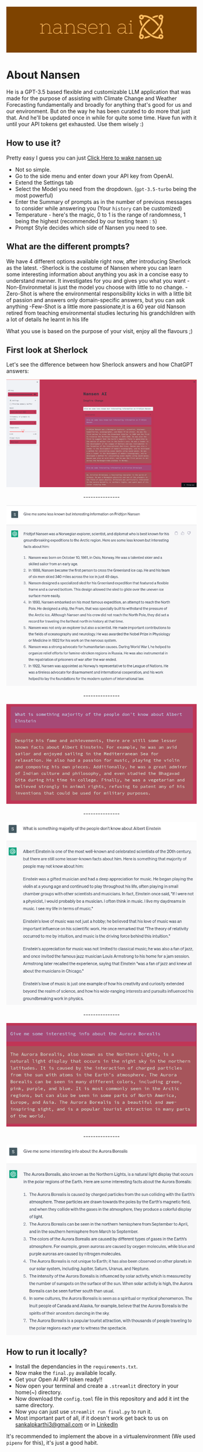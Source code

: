 <p align = center> <img src="images/nansendow2.png"> </p>

# About Nansen
He is a GPT-3.5 based flexible and customizable LLM application that was made for the purpose of assisting with Climate Change and Weather Forecasting fundamentally and broadly for anything that's good for us and our environment. But on the way he has been curated to do more that just that. And he'll be updated once in while for quite some time. Have fun with it until your API tokens get exhausted. Use them wisely :)

## How to use it?

Pretty easy I guess you can just [Click Here to wake nansen up](https://nansen-ai.streamlit.app/)
- Not so simple.
- Go to the side menu and enter down your API key from OpenAI.
- Extend the Settings tab
- Select the Model you need from the dropdown. (`gpt-3.5-turbo` being the most powerful)
- Enter the Summary of prompts as in the number of previous messages to consider while answering you (Your `history` can be customized)
- Temperature - here's the magic, 0 to 1 is the range of randomness, 1 being the highest (recommended by our testing team : `5`)
- Prompt Style decides which side of Nansen you need to see.

## What are the different prompts?
We have 4 different options available right now, after introducing Sherlock as the latest.
-Sherlock is the costume of Nansen where you can learn some interesting information about anything you ask in a concise easy to understand manner. It investigates for you and gives you what you want
-Non-Environmetal is just the model you choose with little to no change.
-Zero-Shot is where the environmental responsibility kicks in with a little bit of passion and answers only domain-specific answers, but you can ask anything
-Few-Shot is a little more passionate,it is a 60 year old Nanson retired from teaching environmental studies lecturing his grandchildren with a lot of details he learnt in his life

What you use is based on the purpose of your visit, enjoy all the flavours ;)

## First look at Sherlock
Let's see the difference between how Sherlock answers and how ChatGPT answers:
<p align = center> <img src="images/fridtjofnansen.png"> </p>

<p align = center>---------------</p>

<p align = center> <img src="images/fridtjofnansen_chatgpt.png"> </p>

<p align = center>---------------</p>

<p align = center> <img src="images/albert_einstein.png"> </p>

<p align = center>---------------</p>

<p align = center> <img src="images/albert_einstein_chatgpt.png"> </p>

<p align = center>---------------</p>

<p align = center> <img src="images/aurora_borealis.png"> </p>

<p align = center>---------------</p>

<p align = center> <img src="images/aurora_borealis_chatgpt.png"> </p>

## How to run it locally?

- Install the dependancies in the `requirements.txt`.
- Now make the `final.py` available locally.
- Get your Open AI API token ready!!
- Now open your terminal and create a `.streamlit` directory in your home(~) directory.
- Now download the `config.toml` file in this repository and add it int the same directory.
- Now you can just use `streamlit run final.py` to run it.
- Most important part of all, if it doesn't work get back to us on sankalpkarthi3@gmail.com or in [LinkedIn](https://www.linkedin.com/in/sankalp-karthi-a4b5b1215)

It's recommended to implement the above in a virtualenvironment (We used `pipenv` for this), it's just a good habit.

